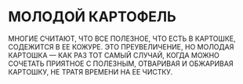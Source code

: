 # МОЛОДОЙ КАРТОФЕЛЬ

МНОГИЕ СЧИТАЮТ, ЧТО ВСЕ ПОЛЕЗНОЕ, ЧТО ЕСТЬ В КАРТОШКЕ, СОДЕЖИТСЯ В ЕЕ КОЖУРЕ. 
ЭТО ПРЕУВЕЛИЧЕНИЕ, НО МОЛОДАЯ КАРТОШКА — КАК РАЗ ТОТ САМЫЙ СЛУЧАЙ, КОГДА МОЖНО 
СОЧЕТАТЬ ПРИЯТНОЕ С ПОЛЕЗНЫМ, ОТВАРИВАЯ И ОБЖАРИВАЯ КАРТОШКУ, НЕ ТРАТЯ ВРЕМЕНИ НА ЕЕ ЧИСТКУ.